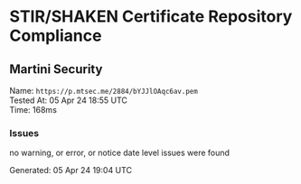 # STIR/SHAKEN Certificate Repository Compliance

## Martini Security

Name: `https://p.mtsec.me/2884/bYJJlOAqc6av.pem`\
Tested At: 05 Apr 24 18:55 UTC\
Time: 168ms

### Issues

no warning, or error, or notice date level issues were found

Generated: 05 Apr 24 19:04 UTC